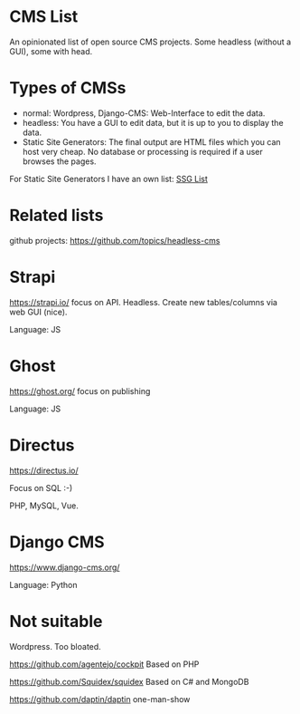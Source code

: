 # CMS List

An opinionated list of open source CMS projects. Some headless (without a GUI), some with head.

# Types of CMSs

* normal: Wordpress, Django-CMS: Web-Interface to edit the data. 
* headless: You have a GUI to edit data, but it is up to you to display the data.
* Static Site Generators: The final output are HTML files which you can host very cheap. No database or processing is required if a user browses the pages.

For Static Site Generators I have an own list: [SSG List](https://github.com/guettli/static-site-generators)

# Related lists

github projects: https://github.com/topics/headless-cms

# Strapi

https://strapi.io/ focus on API. Headless. Create new tables/columns via web GUI (nice).

Language: JS

# Ghost

https://ghost.org/ focus on publishing

Language: JS

# Directus

https://directus.io/ 

Focus on SQL :-)

PHP, MySQL, Vue.

# Django CMS

https://www.django-cms.org/

Language: Python

# Not suitable

Wordpress. Too bloated.

https://github.com/agentejo/cockpit Based on PHP

https://github.com/Squidex/squidex Based on C# and MongoDB

https://github.com/daptin/daptin one-man-show
